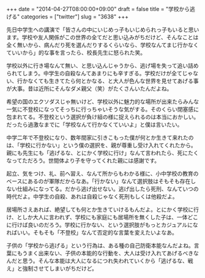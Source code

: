 +++
date = "2014-04-27T08:00:00+09:00"
draft = false
title = "学校から逃げる"
categories = ["twitter"]
slug = "3638"
+++

先日中学生への講演で「皆さんの中にいじめっ子もいじめられっ子もいると思います。学校や友人関係がこの世界の全てだと思い込みがちだけど、そんなことは全く無いから、病んだり死を選んだりするくらいなら、学校なんてまじ行かなくていいから」的な事を言ったら、校長先生に怒られた笑。

学校以外に行き場なんて無い、と思い込んじゃうから、逃げ場を失って追い詰められてしまう。中学生の自殺なんてあまりにも辛すぎる。学校だけが全てじゃない、行かなくても生きてたら何とかなる、と大人が色んな世界を見せてあげる事が大事。昔は近所にそんなダメ親父（笑）がたくさんいたんだよね。

希望の国のエクソダスじゃ無いけど、学校以外に魅力的な場所が出来たらみんな一気に不登校になってそっちに行っちゃいそうな気がする。そのくらい閉塞感に包まれてる。不登校という選択が負け組の様に捉えられるのは本当におかしい。だったら過激なまでに「学校なんて行かなくていいよ」と僕は言いたい。

中学二年で不登校になり、数年間家に引きこもった僕が何とか生きて来れたのは、「学校に行かない」という僕の選択を、親が尊重し受け入れてくれたから。親にも先生にも「逃げるな、とにかく学校に行け」なんて言われたら、死にたくなってただろう。世間体より子を守ってくれた親には感謝です。

起立、気をつけ、礼、前へ習え、なんて所からもわかる様に、小中学校の教育のベースにあるのが軍隊だからなあ。「行かない」なんて選択肢はそもそも存在しない仕組みになってる。だから逃げ出せない。逃げ出したら死刑、なんていつの時代だよ。中学生の自殺、あれは自殺じゃなく死刑もしくは他殺だよ。

居場所さえあれば、絶望しても何とか生きていけるもんだよ。とにかく学校に行け、としか大人に言われず、学校にも家庭にも居場所を無くした子は、一体どこに行けば良いのだろう。学校に行かない、という選択肢がもっとカジュアルになればいい。そもそも「不登校」なんて否定的な言葉を変えたいよなあ。

子供の「学校から逃げる」という行為は、ある種の自己防衛本能なんだよね。言葉にもうまく出来ない、子供の本能的な行動を、大人は受け入れてあげるべきなんだと思う。そんな本能は大人になるにつれ失われていくから「逃げるな、戦え」と強制させてしまいがちだけど。
